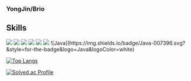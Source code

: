 ### YongJin/Brio

## Skills

<img src="https://img.shields.io/badge/Android-3DDC84?style=flat-square&logo=Spring Boot&logoColor=#6DB33F"/>
<img src="https://img.shields.io/badge/Android-3DDC84?style=flat-square&logo=Spring Security&logoColor=#6DB33F"/>
<img src="https://img.shields.io/badge/Android-3DDC84?style=flat-square&logo=Docker&logoColor=#2496ED"/>
<img src="https://img.shields.io/badge/Android-3DDC84?style=flat-square&logo=MySQL&logoColor=#4479A1"/>

<img src="https://img.shields.io/badge/Android-3DDC84?style=flat-square&logo=OpenJDK&logoColor=#000000"/>
<img src="https://img.shields.io/badge/Android-3DDC84?style=flat-square&logo=c++&logoColor=#00599C"/>
![Java](https://img.shields.io/badge/Java-007396.svg?&style=for-the-badge&logo=Java&logoColor=white)

[![Top Langs](https://github-readme-stats.vercel.app/api/top-langs/?username=Brio-yj&layout=compact)](https://github.com/Brio-yj/github-readme-stats)

[![Solved.ac Profile](http://mazassumnida.wtf/api/v2/generate_badge?boj=whdydwls1595)](https://solved.ac/whdydwls1595/)


<!--
**Brio-yj/Brio-yj** is a ✨ _special_ ✨ repository because its `README.md` (this file) appears on your GitHub profile.

Here are some ideas to get you started:

- 🔭 I’m currently working on ...
- 🌱 I’m currently learning ...
- 👯 I’m looking to collaborate on ...
- 🤔 I’m looking for help with ...
- 💬 Ask me about ...
- 📫 How to reach me: ...
- 😄 Pronouns: ...
- ⚡ Fun fact: ...
-->
